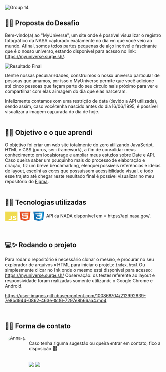 ![Group 14](https://user-images.githubusercontent.com/100868704/212987606-e1234595-2eba-4fe2-beb1-161b721f7047.png)

## 🚀✨ Proposta do Desafio
Bem-vindo(a) ao "MyUniverse", um site onde é possível visualizar o registro fotográfico da NASA capturado exatamente no dia em que você veio ao mundo. Afinal, somos todos partes pequenas de algo incrível e fascinante que é o nosso universo, estando disponível para acesso no link: <https://myuniverse.surge.sh/>.

![Resultado Final](https://user-images.githubusercontent.com/100868704/212997045-34c2376c-2eda-46c0-97ce-437ffa5cdf0c.png)

Dentre nossas peculiariedades, construímos o nosso universo particular de pessoas que amamos, por isso o MyUniverse permite que você adicione até cinco pessoas que façam parte do seu círculo mais próximo para ver e compartilhar com elas a imagem do dia que elas nasceram.

Infelizmente contamos com uma restrição de data (devido a API utilizada), sendo assim, caso você tenha nascido antes do dia 16/06/1995, é possível visualizar a imagem capturada do dia de hoje.<br><br>

## 🧠✨ Objetivo e o que aprendi
O objetivo foi criar um web site totalmente do zero utilizando JavaScript, HTML e CSS (puros, sem framework), a fim de consolidar meus conhecimento em localstorage e ampliar meus estudos sobre Date e API.
Caso queira saber um pouquinho mais do processo de elaboração e criação, fiz um breve benchmarking, elenquei possíveis referências e ideias de layout, escolhi as cores que possuíssem acessibilidade visual, e todo esse trajeto até chegar neste resultado final é possível visualizar no meu repositório do [Figma](https://www.figma.com/file/LWA2bckzoe8VsX0Hg2BfKJ/MyUniverse?node-id=0%3A1&t=VA2wpFNg91CJX7aF-1).<br><br>

## 🔧✨ Tecnologias utilizadas
<div style="display: inline_block">
  <img align="center" alt="Anna-Js" height="30" width="40" src="https://raw.githubusercontent.com/devicons/devicon/master/icons/javascript/javascript-plain.svg">
  <img align="center" alt="Anna-HTML" height="30" width="40" src="https://raw.githubusercontent.com/devicons/devicon/master/icons/html5/html5-original.svg">
  <img align="center" alt="Anna-CSS" height="30" width="40" src="https://raw.githubusercontent.com/devicons/devicon/master/icons/css3/css3-original.svg">
  API da NADA disponível em = https://api.nasa.gov/.
</div><br><br>

## 💻✨ Rodando o projeto
Para rodar o repositório é necessário clonar o mesmo, e procurar no seu explorador de arquivos o HTML para iniciar o projeto: `index.html`
Ou simplesmente clicar no link onde o mesmo está disponível para acesso: <https://myuniverse.surge.sh/>
Observação: os testes referente ao layout e responsividade foram realizadas somente utilizando o Google Chrome e Android.<br>

https://user-images.githubusercontent.com/100868704/212992839-7e8bd944-0862-463e-8cf6-7297e8b66aa4.mp4

<br>

## 🌺✨ Forma de contato
<div style="display: inline_block">
  <img align="left" alt="Anna-pic" height="150" style="border-radius:50px;" src="https://cdn.picrew.me/shareImg/org/202301/707090_N2E3YlxN.png"><br>
  Caso tenha alguma sugestão ou queira entrar em contato, fico a disposição 🥰💖
</div><br><br>
<div>
  <a href = "mailto:luizafistarol@gmail.com"><img src="https://img.shields.io/badge/Gmail-D14836?style=for-the-badge&logo=gmail&logoColor=white" target="_blank"></a>
  <a href="https://www.linkedin.com/in/anna-luiza-camargo-fistarol/" target="_blank"><img src="https://img.shields.io/badge/-LinkedIn-%230077B5?style=for-the-badge&logo=linkedin&logoColor=white" target="_blank"></a> 
</div>
